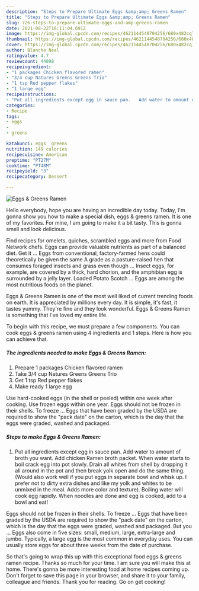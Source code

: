 ```yaml
---
description: "Steps to Prepare Ultimate Eggs &amp;amp; Greens Ramen"
title: "Steps to Prepare Ultimate Eggs &amp;amp; Greens Ramen"
slug: 726-steps-to-prepare-ultimate-eggs-and-amp-greens-ramen
date: 2021-08-22T16:11:04.691Z
image: https://img-global.cpcdn.com/recipes/4621144548704256/680x482cq70/eggs-greens-ramen-recipe-main-photo.jpg
thumbnail: https://img-global.cpcdn.com/recipes/4621144548704256/680x482cq70/eggs-greens-ramen-recipe-main-photo.jpg
cover: https://img-global.cpcdn.com/recipes/4621144548704256/680x482cq70/eggs-greens-ramen-recipe-main-photo.jpg
author: Blanche Neal
ratingvalue: 4.7
reviewcount: 44898
recipeingredient:
- "1 packages Chicken flavored ramen"
- "3/4 cup Natures Greens Greens Trio"
- "1 tsp Red pepper flakes"
- "1 large egg"
recipeinstructions:
- "Put all ingredients except egg in sauce pan.   Add water to amount of broth you want.   Add chicken Ramen broth packet.   When water starts to boil crack egg into pot slowly.   Drain all whites from shell by dropping it all around in the pot and then break yolk open and do the same thing.    (Would also work well if you put eggs in separate bowl and whisk up.    I prefer not to dirty extra dishes and like my yolk and whites to be unmixed in the meal.  Adds more color and texture).   Boiling water will cook egg rapidly.   When noodles are done and egg is cooked, add to a bowl and eat!"
categories:
- Recipe
tags:
- eggs
- 
- greens

katakunci: eggs  greens 
nutrition: 149 calories
recipecuisine: American
preptime: "PT27M"
cooktime: "PT48M"
recipeyield: "3"
recipecategory: Dessert

---
```



![Eggs &amp; Greens Ramen](https://img-global.cpcdn.com/recipes/4621144548704256/680x482cq70/eggs-greens-ramen-recipe-main-photo.jpg)

Hello everybody, hope you are having an incredible day today. Today, I'm gonna show you how to make a special dish, eggs &amp; greens ramen. It is one of my favorites. For mine, I am going to make it a bit tasty. This is gonna smell and look delicious.

Find recipes for omelets, quiches, scrambled eggs and more from Food Network chefs. Eggs can provide valuable nutrients as part of a balanced diet. Get it … Eggs from conventional, factory-farmed hens could theoretically be given the same A grade as a pasture-raised hen that consumes foraged insects and grass even though … Insect eggs, for example, are covered by a thick, hard chorion, and the amphibian egg is surrounded by a jelly layer. Loaded Potato Scotch … Eggs are among the most nutritious foods on the planet.

Eggs &amp; Greens Ramen is one of the most well liked of current trending foods on earth. It is appreciated by millions every day. It is simple, it's fast, it tastes yummy. They're fine and they look wonderful. Eggs &amp; Greens Ramen is something that I've loved my entire life.


To begin with this recipe, we must prepare a few components. You can cook eggs &amp; greens ramen using 4 ingredients and 1 steps. Here is how you can achieve that.

<!--inarticleads1-->

##### The ingredients needed to make Eggs &amp; Greens Ramen:

1. Prepare 1 packages Chicken flavored ramen
1. Take 3/4 cup Natures Greens Greens Trio
1. Get 1 tsp Red pepper flakes
1. Make ready 1 large egg


Use hard-cooked eggs (in the shell or peeled) within one week after cooking. Use frozen eggs within one year. Eggs should not be frozen in their shells. To freeze … Eggs that have been graded by the USDA are required to show the &#34;pack date&#34; on the carton, which is the day that the eggs were graded, washed and packaged. 

<!--inarticleads2-->

##### Steps to make Eggs &amp; Greens Ramen:

1. Put all ingredients except egg in sauce pan.   Add water to amount of broth you want.   Add chicken Ramen broth packet.   When water starts to boil crack egg into pot slowly.   Drain all whites from shell by dropping it all around in the pot and then break yolk open and do the same thing.    (Would also work well if you put eggs in separate bowl and whisk up.    I prefer not to dirty extra dishes and like my yolk and whites to be unmixed in the meal.  Adds more color and texture).   Boiling water will cook egg rapidly.   When noodles are done and egg is cooked, add to a bowl and eat!


Eggs should not be frozen in their shells. To freeze … Eggs that have been graded by the USDA are required to show the &#34;pack date&#34; on the carton, which is the day that the eggs were graded, washed and packaged. But you … Eggs also come in five sizes: small, medium, large, extra-large and jumbo. Typically, a large egg is the most common in everyday uses. You can usually store eggs for about three weeks from the date of purchase. 

So that's going to wrap this up with this exceptional food eggs &amp; greens ramen recipe. Thanks so much for your time. I am sure you will make this at home. There's gonna be more interesting food at home recipes coming up. Don't forget to save this page in your browser, and share it to your family, colleague and friends. Thank you for reading. Go on get cooking!
